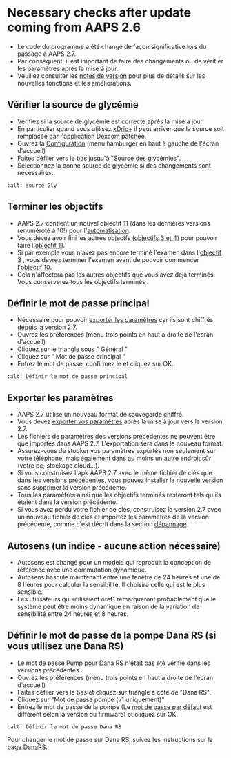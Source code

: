 # Necessary checks after update coming from AAPS 2.6

- Le code du programme a été changé de façon significative lors du passage à AAPS 2.7.
- Par conséquent, il est important de faire des changements ou de vérifier les paramètres après la mise à jour.
- Veuillez consulter les [notes de version](Releasenotes-version-2-7-0) pour plus de détails sur les nouvelles fonctions et les améliorations.

## Vérifier la source de glycémie

- Vérifiez si la source de glycémie est correcte après la mise à jour.
- En particulier quand vous utilisez [xDrip+](../Configuration/xdrip.md) il peut arriver que la source soit remplacée par l'application Dexcom patchée.
- Ouvrez la [Configuration](Config-Builder-bg-source) (menu hamburger en haut à gauche de l'écran d'accueil)
- Faites défiler vers le bas jusqu'à "Source des glycémies".
- Sélectionnez la bonne source de glycémie si des changements sont nécessaires.

```{image} ../images/ConfBuild_BG.png
:alt: source Gly
```

## Terminer les objectifs

- AAPS 2.7 contient un nouvel objectif 11 (dans les dernières versions renuméroté à 10!) pour l'[automatisation](../Usage/Automation.md).
- Vous devez avoir fini les autres objectfs ([objectifs 3 et 4](Objectives-objective-3-prove-your-knowledge)) pour pouvoir faire l'[objectif 11](Objectives-objective-10-automation).
- Si par exemple vous n'avez pas encore terminé l'examen dans l'[objectif 3](../Usage/Objectives-objective-3-prove-your-knowledge) , vous devrez terminer l'examen avant de pouvoir commencer l'[objectif 10](Objectives-objective-10-automation).
- Cela n'affectera pas les autres objectifs que vous avez déjà terminés. Vous conserverez tous les objectifs terminés !

## Définir le mot de passe principal

- Nécessaire pour pouvoir [exporter les paramètres](../Usage/ExportImportSettings.md) car ils sont chiffrés depuis la version 2.7.
- Ouvrez les préférences (menu trois points en haut à droite de l'écran d'accueil)
- Cliquez sur le triangle sous " Général "
- Cliquez sur " Mot de passe principal "
- Entrez le mot de passe, confirmez le et cliquez sur OK.

```{image} ../images/MasterPW.png
:alt: Définir le mot de passe principal
```

## Exporter les paramètres

- AAPS 2.7 utilise un nouveau format de sauvegarde chiffré.
- Vous devez [exporter vos paramètres](../Usage/ExportImportSettings.md) après la mise à jour vers la version 2.7.
- Les fichiers de paramètres des versions précédentes ne peuvent être que importés dans AAPS 2.7. L'exportation sera dans le nouveau format.
- Assurez-vous de stocker vos paramètres exportés non seulement sur votre téléphone, mais également dans au moins un autre endroit sûr (votre pc, stockage cloud...).
- Si vous construisez l'apk AAPS 2.7 avec le même fichier de clés que dans les versions précédentes, vous pouvez installer la nouvelle version sans supprimer la version précédente.
- Tous les paramètres ainsi que les objectifs terminés resteront tels qu'ils étaient dans la version précédente.
- Si vous avez perdu votre fichier de clés, construisez la version 2.7 avec un nouveau fichier de clés et importez les paramètres de la version précédente, comme c'est décrit dans la section [dépannage](troubleshooting_androidstudio-lost-keystore).

## Autosens (un indice - aucune action nécessaire)

- Autosens est changé pour un modèle qui reproduit la conception de référence avec une commutation dynamique.
- Autosens bascule maintenant entre une fenêtre de 24 heures et une de 8 heures pour calculer la sensibilité. Il choisira celle qui est le plus sensible.
- Les utilisateurs qui utilisaient oref1 remarqueront probablement que le système peut être moins dynamique en raison de la variation de sensibilité entre 24 heures et 8 heures.

## Définir le mot de passe de la pompe Dana RS (si vous utilisez une Dana RS)

- Le mot de passe Pump pour [Dana RS](../Configuration/DanaRS-Insulin-Pump.md) n'était pas été vérifié dans les versions précédentes.
- Ouvrez les préférences (menu trois points en haut à droite de l'écran d'accueil)
- Faites défiler vers le bas et cliquez sur triangle à côté de "Dana RS".
- Cliquez sur "Mot de passe pompe (v1 uniquement)"
- Entrez le mot de passe de la pompe (Le [mot de passe par défaut](DanaRS-Insulin-Pump-default-password) est différent selon la version du firmware) et cliquez sur OK.

```{image} ../images/DanaRSPW.png
:alt: Définir le mot de passe Dana RS
```

Pour changer le mot de passe sur Dana RS, suivez les instructions sur la [page DanaRS](DanaRS-Insulin-Pump-change-password-on-pump).
